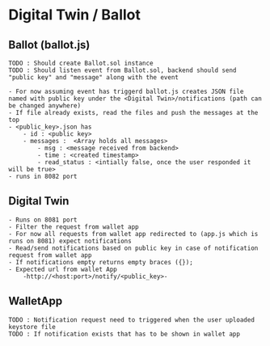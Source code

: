 # Digital Twin / Ballot

## Ballot (ballot.js)

	TODO : Should create Ballot.sol instance
	TODO : Should listen event from Ballot.sol, backend should send "public key" and "message" along with the event
	
	- For now assuming event has triggerd ballot.js creates JSON file named with public key under the <Digital Twin>/notifications (path can be changed anywhere)
	- If file already exists, read the files and push the messages at the top
	- <public_key>.json has 
		- id : <public key>
		- messages :  <Array holds all messages>
			- msg : <message received from backend>
			- time : <created timestamp>
			- read_status : <intially false, once the user responded it will be true>
	- runs in 8082 port

## Digital Twin

	- Runs on 8081 port
	- Filter the request from wallet app
	- For now all requests from wallet app redirected to (app.js which is runs on 8081) expect notifications
	- Read/send notifications based on public key in case of notification request from wallet app
	- If notifications empty returns empty braces ({});
	- Expected url from wallet App
		-http://<host:port>/notify/<public_key>-

## WalletApp

	TODO : Notification request need to triggered when the user uploaded keystore file
	TODO : If notification exists that has to be shown in wallet app




	
